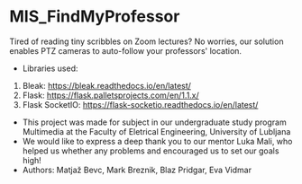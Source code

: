 # MIS_FindMyProfessor

Tired of reading tiny scribbles on Zoom lectures? No worries, our solution enables PTZ cameras to auto-follow your professors' location.

- Libraries used:
1. Bleak: https://bleak.readthedocs.io/en/latest/
2. Flask: https://flask.palletsprojects.com/en/1.1.x/
3. Flask SocketIO: https://flask-socketio.readthedocs.io/en/latest/

- This project was made for subject in our undergraduate study program Multimedia at the Faculty of Eletrical Engineering, University of Lubljana
- We would like to express a deep thank you to our mentor Luka Mali, who helped us whether any problems and encouraged us to set our goals high!
- Authors: Matjaž Bevc, Mark Breznik, Blaz Pridgar, Eva Vidmar
